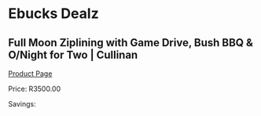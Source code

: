
# Ebucks Dealz
## Full Moon Ziplining with Game Drive, Bush BBQ & O/Night for Two | Cullinan
[Product Page](https://www.ebucks.com/web/shop/productSelected.do?prodId=472727764&catId=322194367)

Price: R3500.00

Savings: 


	
